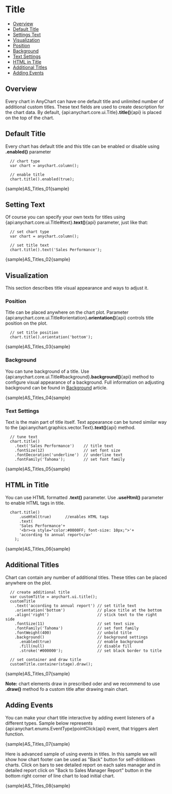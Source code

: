 # Title

* [Overview](#overview)
* [Default Title](#default_title)
* [Settings Text](#settings_text)
* [Visualization](#visualization)
 * [Position](#position)
 * [Background](#background)
 * [Text Settings](#text_settings)
* [HTML in Title](#html_in_title)
* [Additional Titles](#additional_titles)
* [Adding Events](#adding_events)


## Overview

Every chart in AnyChart can have one default title and unlimited number of additional custom titles. These text fields are used to create description for the chart data. By default, {api:anychart.core.ui.Title}**.title()**{api} is placed on the top of the chart.

## Default Title

Every chart has default title and this title can be enabled or disable using **.enabled()** parameter

```
  // chart type
  var chart = anychart.column();
  
  // enable title
  chart.title().enabled(true);
```

{sample}AS\_Titles\_01{sample}

## Setting Text

Of course you can specify your own texts for titles using {api:anychart.core.ui.Title#text}**.text()**{api} parameter, just like that:

```
  // set chart type
  var chart = anychart.column();
  
  // set title text
  chart.title().text('Sales Performance');
```

{sample}AS\_Titles\_02{sample}

## Visualization

This section describes title visual appearance and ways to adjust it.

### Position

Title can be placed anywhere on the chart plot. Parameter {api:anychart.core.ui.Title#orientation}**.orientation()**{api} controls title position on the plot. 

```
  // set title position
  chart.title().orientation('bottom');
```

{sample}AS\_Titles\_03{sample}

### Background 

You can tune background of a title. Use {api:anychart.core.ui.Title#background}**.background()**{api} method to configure visual appearance of a background. Full information on adjusting background can be found in [Background](./Background) article.

{sample}AS\_Titles\_04{sample}

### Text Settings

Text is the main part of title itself. Text appearance can be tuned similar way to the {api:anychart.graphics.vector.Text}**.text()**{api} method.

```
  // tune text
  chart.title()
    .text('Sales Performance')    // title text
    .fontSize(12)                 // set font size
    .fontDecoration('underline')  // underline text
    .fontFamily('Tahoma');        // set font family
```

{sample}AS\_Titles\_05{sample}

## HTML in Title

You can use HTML formatted **.text()** parameter. Use **.useHtml()** parameter to enable HTML tags in title.

```
  chart.title()
      .useHtml(true)      //enables HTML tags
      .text(
      'Sales Performance'+
      '<br><a style="color:#0000FF; font-size: 10px;">'+
      'according to annual report</a>'
    );
```

{sample}AS\_Titles\_06{sample}

## Additional Titles

Chart can contain any number of additional titles. These titles can be placed anywhere on the plot.

```
  // create additional title
  var customTitle = anychart.ui.title();
  customTitle
    .text('according to annual report') // set title text
    .orientation('bottom')              // place title at the bottom
    .align('right')                     // stick text to the right side
    .fontSize(11)                       // set text size
    .fontFamily('Tahoma')               // set font family
    .fontWeight(400)                    // unbold title
    .background()                       // background settings
      .enabled(true)                    // enable background
      .fill(null)                       // disable fill
      .stroke('#000000');               // set black border to title
  
  // set container and draw title
  customTitle.container(stage).draw();
```

{sample}AS\_Titles\_07{sample}

**Note:** chart elements draw in prescribed oder and we recommend to use **.draw()** method fo a custom title after drawing main chart.

## Adding Events

You can make your chart title interactive by adding event listeners of a different types. Sample below represents {api:anychart.enums.EventType}pointClick{api} event, that triggers alert function.

{sample}AS\_Titles\_07{sample}

Here is advanced sample of using events in titles. In this sample we will show how chart footer can be used as "Back" button for self-drilldown charts. Click on bars to see detailed report on each sales manager and in detailed report click on "Back to Sales Manager Report" button in the bottom right corner of line chart to load initial chart.

{sample}AS\_Titles\_08{sample}